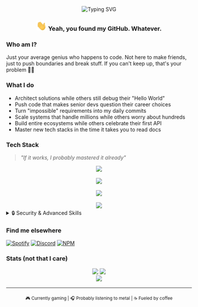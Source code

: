 <div align="center">
  <img src="https://readme-typing-svg.herokuapp.com?font=Fira+Code&size=27&duration=3000&pause=1000&color=F70000&center=true&vCenter=true&width=435&lines=sup+nerds;deal+with+it;elite+dev+here" alt="Typing SVG" />
</div>

<h3 align="center">
    <img src="https://raw.githubusercontent.com/ABSphreak/ABSphreak/master/gifs/Hi.gif" width="28px" /> 
    Yeah, you found my GitHub. Whatever.
</h3>

### Who am I? 
Just your average genius who happens to code. Not here to make friends, just to push boundaries and break stuff. If you can't keep up, that's your problem 🤷‍♂️

### What I do
- Architect solutions while others still debug their "Hello World"
- Push code that makes senior devs question their career choices
- Turn "impossible" requirements into my daily commits
- Scale systems that handle millions while others worry about hundreds
- Build entire ecosystems while others celebrate their first API
- Master new tech stacks in the time it takes you to read docs

### Tech Stack
> *"If it works, I probably mastered it already"*

<div align="center">
  
  <img src="https://skillicons.dev/icons?i=js,ts,python,go,rust,cs,cpp,c,php,dart,lua,bash" /><br>
  
  <img src="https://skillicons.dev/icons?i=nodejs,react,next,express,flutter,flask,tensorflow,pytorch" /><br>
  
  <img src="https://skillicons.dev/icons?i=mongodb,mysql,html,css,unreal,figma" /><br>
  
  <img src="https://skillicons.dev/icons?i=linux,docker,kubernetes,nginx" />
</div>

<details>
<summary>🔒 Security & Advanced Skills</summary>

- 🛡️ Application Security Specialist
- 🔐 Cryptography Expert (RSA/AES)
- 🕵️ Penetration Testing
- 🤖 Machine Learning & NLP
- 🎨 UI/UX Design
- 🔧 System Architecture
</details>

### Find me elsewhere
[![Spotify](https://img.shields.io/badge/Spotify-1ED760?style=for-the-badge&logo=spotify&logoColor=white)](https://open.spotify.com/user/31knj2ne57xvwaadl72skwgzdva4)
[![Discord](https://img.shields.io/badge/Discord-5865F2?style=for-the-badge&logo=discord&logoColor=white)](https://discord.com/users/457620626446745631)
[![NPM](https://img.shields.io/badge/NPM-CB3837?style=for-the-badge&logo=npm&logoColor=white)](https://www.npmjs.com/~2hell)

### Stats (not that I care)
<div align="center">
  <img src="https://github-readme-stats.vercel.app/api?username=02hell&show_icons=true&theme=radical&hide_border=true" />
  <img src="https://github-readme-streak-stats.herokuapp.com/?user=02hell&theme=radical&hide_border=true" />
</div>

<div align="center">
  <img src="https://komarev.com/ghpvc/?username=02hell&color=red&style=flat-square" />
</div>

---

<div align="center">
  <sub>🎮 Currently gaming | 🎧 Probably listening to metal | ☕ Fueled by coffee</sub>
</div> 
